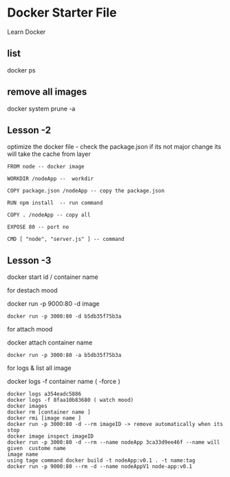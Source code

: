 # Docker Starter File
Learn Docker

list
---
docker ps

remove all images
-----------------
docker system prune -a

## Lesson -2

optimize the docker file  - check the package.json if its not major change its will take the cache from layer

```
FROM node -- docker image

WORKDIR /nodeApp --  workdir

COPY package.json /nodeApp -- copy the package.json

RUN npm install  -- run command

COPY . /nodeApp -- copy all

EXPOSE 80 -- port no

CMD [ "node", "server.js" ] -- command

```

## Lesson -3

docker start id / container name

for destach mood

docker run -p 9000:80 -d image

```docker
docker run -p 3000:80 -d b5db35f75b3a
```


for attach mood

docker attach container name

```docker
docker run -p 3000:80 -a b5db35f75b3a
```
for logs & list all image

docker logs -f container name ( -force )

```docker
docker logs a354eadc5886
docker logs -f 8faa10b83680 ( watch mood)
docker images
docker rm [container name ]
docker rmi [image name ]
docker run -p 3000:80 -d --rm imageID -> remove automatically when its stop
docker image inspect imageID
docker run -p 3000:80 -d --rm --name nodeApp 3ca33d9ee46f --name will given  custome name
image name
using tage command docker build -t nodeApp:v0.1 . -t name:tag
docker run -p 9000:80 --rm -d --name nodeAppV1 node-app:v0.1
```

